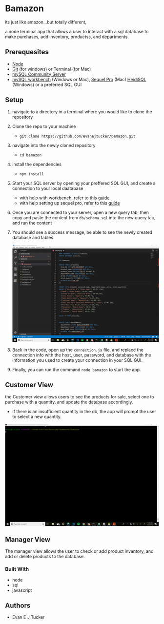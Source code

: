# Bamazon
its just like amazon...but totally different,

a node terminal app that allows a user to interact with a sql database to make purchases, add inventory, productss, and departments.

## Prerequesites
* [Node](https://nodejs.org/en/)
* [Git](https://git-scm.com/) (for windows) or Terminal (fpr Mac)
* [mySQL Community Server](https://dev.mysql.com/downloads/mysql/)
* [mySQL workbench](https://dev.mysql.com/downloads/workbench/?aktime=1383874389) (Windows or Mac),  [Sequel Pro](https://www.sequelpro.com/) (Mac) [HeidiSQL](https://www.heidisql.com/) (Windows) or a preferred SQL GUI

## Setup 
1. navigate to a directory in a terminal where you would like to clone the repository
2. Clone the repo to your machine
   * `git clone https://github.com/evanejtucker/bamazon.git`
3. navigate into the newly cloned repository
   * `cd bamazon`
4. install the dependencies
    * `npm install`
5. Start your SQL server by opening your preffered SQL GUI, and create a connection to your local daatabase
    * with help with workbench, refer to this [guide](https://dev.mysql.com/doc/workbench/en/wb-getting-started-tutorial-create-connection.html)
    * with help setting up sequel pro, refer to this [guide](https://www.sitepoint.com/sequel-pro-manage-mysql-databases/)
6. Once you are connected to your server, open a new query tab, then copy and paste the content from `db/schema.sql` into the new query tab, and run the content
7. You should see a success message, be able to see the newly created database and tables.

    ![Demo](./sql-setup.gif)

8. Back in the code, open up the `connection.js` file, and replace the connection info with the host, user, password, and database with the information you used to create your connection in your SQL GUI.
9.  Finally, you can run the command `node bamazon` to start the app. 

## Customer View

the Customer view allows users to see the products for sale, select one to purchase with a quantity, and update the database accordingly.  
* If there is an insufficient quantity in the db, the app will prompt the user to select a new quantity.
   
![Demo](./customer-demo.gif)

## Manager View
The manager view allows the user to check or add product inventory, and add or delete products to the database.

### Built With

* node
* sql
* javascript

## Authors

* Evan E J Tucker
